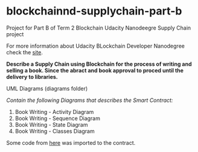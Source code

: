 # blockchainnd-supplychain-part-b
Project for Part B of Term 2 Blockchain Udacity Nanodeegre Supply Chain project

For more information about Udacity BLockchain Developer Nanodegree check the [site](https://www.udacity.com/course/blockchain-developer-nanodegree--nd1309).

**Describe a Supply Chain using Blockchain for the process of writing and selling a book. Since the abract and book approval to proced until the delivery to libraries.**

UML Diagrams (diagrams folder)

*Contain the following Diagrams that describes the Smart Contract:*

1. Book Writing - Activity Diagram
1. Book Writing - Sequence Diagram
1. Book Writing - State Diagram
1. Book Writing - Classes Diagram

Some code from [here](https://github.com/udacity/nd1309-Project-6b-Example-Template) was imported to the contract.